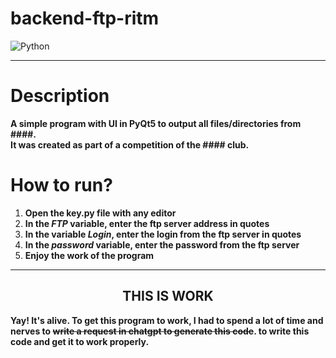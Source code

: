 # backend-ftp-ritm

![Python](https://img.shields.io/badge/Python-3.8-green?style=flat-square&logo=appveyor)

***

# Description

**A simple program with UI in PyQt5 to output all files/directories from ####. \
It was created as part of a competition of the #### club.**

# How to run?

1. **Open the key.py file with any editor**
2. **In the *FTP* variable, enter the ftp server address in quotes**
3. **In the variable *Login*, enter the login from the ftp server in quotes**
4. **In the *password* variable, enter the password from the ftp server**
5. **Enjoy the work of the program**

***

<html><center><h2>THIS IS WORK</h2></center></html>

**Yay! It's alive.
To get this program to work, I had to spend a lot of time and nerves to ~~write a request in chatgpt to generate this code~~.
to write this code and get it to work properly.**
